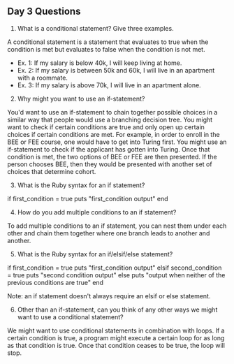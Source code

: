 ## Day 3 Questions

1. What is a conditional statement? Give three examples.

A conditional statement is a statement that evaluates to true when the condition is met but evaluates to false when the condition is not met.

  - Ex. 1: If my salary is below 40k, I will keep living at home.
  - Ex. 2: If my salary is between 50k and 60k, I will live in an apartment with a roommate.
  - Ex. 3: If my salary is above 70k, I will live in an apartment alone.

2. Why might you want to use an if-statement?

You'd want to use an if-statement to chain together possible choices in a similar way that people would use a branching decision tree. You might want to check if certain conditions are true and only open up certain choices if certain conditions are met. For example, in order to enroll in the BEE or FEE course, one would have to get into Turing first. You might use an if-statement to check if the applicant has gotten into Turing. Once that condition is met, the two options of BEE or FEE are then presented. If the person chooses BEE, then they would be presented with another set of choices that determine cohort.

3. What is the Ruby syntax for an if statement?

if first_condition = true
  puts "first_condition output"
end

4. How do you add multiple conditions to an if statement?

To add multiple conditions to an if statement, you can nest them under each other and chain them together where one branch leads to another and another.

5. What is the Ruby syntax for an if/elsif/else statement?

if first_condition = true
  puts "first_condition output"
elsif second_condition = true
  puts "second condition output"
else
  puts "output when neither of the previous conditions are true"
end

Note: an if statement doesn't always require an elsif or else statement.

6. Other than an if-statement, can you think of any other ways we might want to use a conditional statement?

We might want to use conditional statements in combination with loops. If a certain condition is true, a program might execute a certain loop for as long as that condition is true. Once that condition ceases to be true, the loop will stop.
